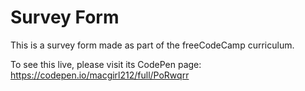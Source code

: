 # Survey Form

This is a survey form made as part of the freeCodeCamp curriculum.

To see this live, please visit its CodePen page: https://codepen.io/macgirl212/full/PoRwqrr
